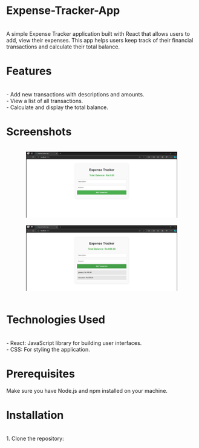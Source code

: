 # Expense-Tracker-App
<br>
A simple Expense Tracker application built with React that allows users to add, view their expenses. This app helps users keep track of their financial transactions and calculate their total balance.
<br>
<h1>Features</h1>
<br>
  - Add new transactions with descriptions and amounts.<br>
  - View a list of all transactions.<br>
  - Calculate and display the total balance.

<br>
<h1>Screenshots</h1>
<br>
<div align="center">
    <img src="Screen1.png" width="400px"</img> 
</div>
<br>
<div align="center">
    <img src="Screen2.png" width="400px"</img> 
</div>
<br>
<h1>Technologies Used</h1>
<br>
  - React: JavaScript library for building user interfaces.
  <br>
  - CSS: For styling the application.
<br>
<h1>Prerequisites</h1>
Make sure you have Node.js and npm installed on your machine.
<br>

<h1>Installation</h1>
<br>
1. Clone the repository:
